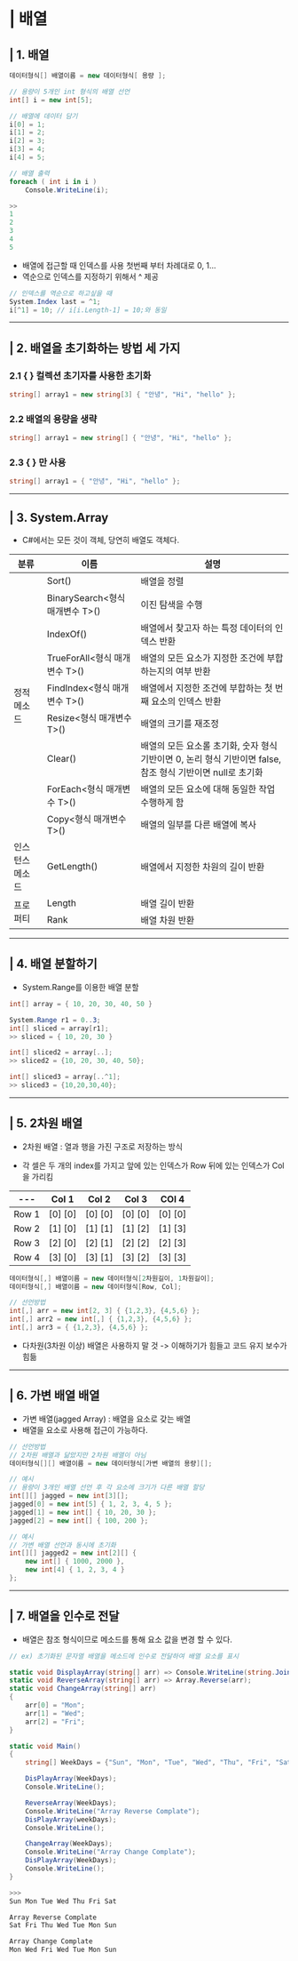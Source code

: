 # | 배열
## | 1. 배열
```cs
데이터형식[] 배열이름 = new 데이터형식[ 용량 ]; 

// 용량이 5개인 int 형식의 배열 선언
int[] i = new int[5];

// 배열에 데이터 담기
i[0] = 1;
i[1] = 2;
i[2] = 3;
i[3] = 4;
i[4] = 5;

// 배열 출력 
foreach ( int i in i )
    Console.WriteLine(i);

>> 
1
2
3
4
5
```
- 배열에 접근할 때 인덱스를 사용 첫번째 부터 차례대로 0, 1...
- 역순으로 인덱스를 지정하기 위해서 ^ 제공 
```cs
// 인덱스를 역순으로 하고싶을 때 
System.Index last = ^1;
i[^1] = 10; // i[i.Length-1] = 10;와 동일
```
---
## | 2. 배열을 초기화하는 방법 세 가지
### 2.1 { } 컬렉션 초기자를 사용한 초기화 
```cs 
string[] array1 = new string[3] { "안녕", "Hi", "hello" };
```
### 2.2 배열의 용량을 생략 
```cs 
string[] array1 = new string[] { "안녕", "Hi", "hello" };
```
### 2.3 { } 만 사용 
```cs 
string[] array1 = { "안녕", "Hi", "hello" };
```
---
## | 3. System.Array
- C#에서는 모든 것이 객체, 당연히 배열도 객체다.

<table>
    <thead>
        <tr> 
            <th> 분류 </th> 
            <th> 이름 </th> 
            <th> 설명 </th>
    </thead>
    <tbody>
        <tr> 
            <td rowspan=9> 정적 메소드 </td> 
            <td> Sort() </td>
            <td> 배열을 정렬 </th>
        <tr> 
            <td>BinarySearch<형식 매개변수 T>()</td>
            <td>이진 탐색을 수행</td>
        <tr> 
            <td>IndexOf()</td>
            <td>배열에서 찾고자 하는 특정 데이터의 인덱스 반환</td>
        <tr> 
            <td>TrueForAll<형식 매개변수 T>()</td>
            <td>배열의 모든 요소가 지정한 조건에 부합하는지의 여부 반환</td>
        <tr>
            <td>FindIndex<형식 매개변수 T>()</td>
            <td>배열에서 지정한 조건에 부합하는 첫 번째 요소의 인덱스 반환</td>
        </tr>
        <tr>
            <td>Resize<형식 매개변수 T>()</td>
            <td>배열의 크기를 재조정</td>
        </tr>
        <tr>
            <td>Clear()</td>
            <td>배열의 모든 요소롤 초기화, 숫자 형식 기반이면 0, 논리 형식 기반이면 false, 참조 형식 기반이면 null로 초기화</td>
        </tr>
        <tr>
            <td>ForEach<형식 매개변수 T>()</td>
            <td>배열의 모든 요소에 대해 동일한 작업 수행하게 함</td>
        </tr>
        <tr>
            <td>Copy<형식 매개변수 T>()</td>
            <td>배열의 일부를 다른 배열에 복사</td>
        </tr>
        <tr> 
            <td>인스턴스 메소드</td> 
            <td>GetLength()</td>
            <td>배열에서 지정한 차원의 길이 반환</th>
        </tr> 
        <tr> 
            <td rowspan=2>프로퍼티</td> 
            <td>Length</td>
            <td>배열 길이 반환</th>
        </tr> 
        <tr> 
            <td> Rank </td>
            <td> 배열 차원 반환 </th>
        </tr>
    </tbody>
</table>

--- 
## | 4. 배열 분할하기 
- System.Range를 이용한 배열 분할 
```cs
int[] array = { 10, 20, 30, 40, 50 }

System.Range r1 = 0..3;
int[] sliced = array[r1]; 
>> sliced = { 10, 20, 30 }

int[] sliced2 = array[..];
>> sliced2 = {10, 20, 30, 40, 50};

int[] sliced3 = array[..^1];
>> sliced3 = {10,20,30,40};
```
---
## | 5. 2차원 배열
- 2차원 배열 : 열과 행을 가진 구조로 저장하는 방식 

- 각 셀은 두 개의 index를 가지고 앞에 있는 인덱스가 Row 뒤에 있는 인덱스가 Col을 가리킴 

|---|Col 1|Col 2|Col 3|COl 4|
|---|---|---|---|---|
|Row 1| [0] [0] | [0] [0] | [0] [0] | [0] [0] |
|Row 2| [1] [0] | [1] [1] | [1] [2] | [1] [3] |
|Row 3| [2] [0] | [2] [1] | [2] [2] | [2] [3] |
|Row 4| [3] [0] | [3] [1] | [3] [2] | [3] [3] |


```cs
데이터형식[,] 배열이름 = new 데이터형식[2차원길이, 1차원길이];
데이터형식[,] 배열이름 = new 데이터형식[Row, Col];

// 선언방법
int[,] arr = new int[2, 3] { {1,2,3}, {4,5,6} };
int[,] arr2 = new int[,] { {1,2,3}, {4,5,6} };
int[,] arr3 = { {1,2,3}, {4,5,6} };
```
- 다차원(3차원 이상) 배열은 사용하지 말 것 
-> 이해하기가 힘들고 코드 유지 보수가 힘듦 
--- 
## | 6. 가변 배열 배열 
- 가변 배열(jagged Array) : 배열을 요소로 갖는 배열 
- 배열을 요소로 사용해 접근이 가능하다.
```cs
// 선언방법
// 2차원 배열과 닮았지만 2차원 배열이 아님 
데이터형식[][] 배열이름 = new 데이터형식[가변 배열의 용량][];

// 예시 
// 용량이 3개인 배열 선언 후 각 요소에 크기가 다른 배열 할당 
int[][] jagged = new int[3][];
jagged[0] = new int[5] { 1, 2, 3, 4, 5 };
jagged[1] = new int[] { 10, 20, 30 };
jagged[2] = new int[] { 100, 200 };

// 예시
// 가변 배열 선언과 동시에 초기화
int[][] jagged2 = new int[2][] {
    new int[] { 1000, 2000 },
    new int[4] { 1, 2, 3, 4 }
};
```
---
## | 7. 배열을 인수로 전달 
- 배열은 참조 형식이므로 메소드를 통해 요소 값을 변경 할 수 있다.

```cs
// ex) 초기화된 문자열 배열을 메소드에 인수로 전달하여 배열 요소를 표시

static void DisplayArray(string[] arr) => Console.WriteLine(string.Join(" ", arr));
static void ReverseArray(string[] arr) => Array.Reverse(arr);
static void ChangeArray(string[] arr)
{
    arr[0] = "Mon";
    arr[1] = "Wed";
    arr[2] = "Fri";
}

static void Main()
{
    string[] WeekDays = {"Sun", "Mon", "Tue", "Wed", "Thu", "Fri", "Sat" };

    DisPlayArray(WeekDays);
    Console.WriteLine();

    ReverseArray(WeekDays);
    Console.WriteLine("Array Reverse Complate");
    DisPlayArray(weekDays);
    Console.WriteLine();

    ChangeArray(WeekDays);
    Console.WriteLine("Array Change Complate");
    DisPlayArray(WeekDays);
    Console.WriteLine();
}

>>>
Sun Mon Tue Wed Thu Fri Sat

Array Reverse Complate
Sat Fri Thu Wed Tue Mon Sun

Array Change Complate
Mon Wed Fri Wed Tue Mon Sun
```